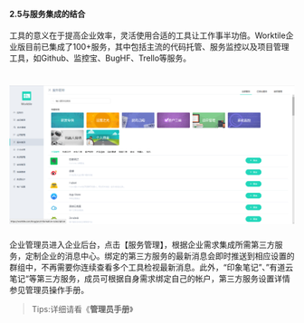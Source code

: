#### 2.5与服务集成的结合

工具的意义在于提高企业效率，灵活使用合适的工具让工作事半功倍。Worktile企业版目前已集成了100+服务，其中包括主流的代码托管、服务监控以及项目管理工具，如Github、监控宝、BugHF、Trello等服务。

# ![](/assets/2.5与服务管理的结合.png)

企业管理员进入企业后台，点击【服务管理】，根据企业需求集成所需第三方服务，定制企业的消息中心。绑定的第三方服务的最新消息会即时推送到相应设置的群组中，不再需要你连续查看多个工具检视最新消息。此外，“印象笔记”、”有道云笔记“等第三方服务，成员可根据自身需求绑定自己的帐户，第三方服务设置详情参见管理员操作手册。

> Tips:详细请看《**管理员手册**》
